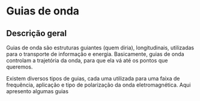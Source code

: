 # Guias de onda

## Descrição geral

Guias de onda são estruturas guiantes (quem diria), longitudinais, utilizadas para o transporte de informação e energia. Basicamente, guias de onda controlam a trajetória
da onda, para que ela vá até os pontos que queremos.

Existem diversos tipos de guias, cada uma utilizada para uma faixa de frequência, aplicação e tipo de polarização da onda eletromagnética. Aqui apresento algumas guias
